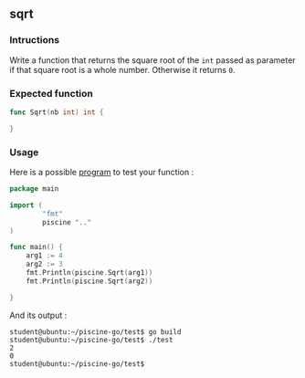 ## sqrt

### Intructions

Write a function that returns the square root of the `int` passed as parameter if that square root is a whole number. Otherwise it returns `0`.

### Expected function

```go
func Sqrt(nb int) int {

}
```

### Usage

Here is a possible [program](TODO-LINK) to test your function :

```go
package main

import (
        "fmt"
        piscine ".."
)

func main() {
	arg1 := 4
	arg2 := 3
	fmt.Println(piscine.Sqrt(arg1))
	fmt.Println(piscine.Sqrt(arg2))

}
```

And its output :

```console
student@ubuntu:~/piscine-go/test$ go build
student@ubuntu:~/piscine-go/test$ ./test
2
0
student@ubuntu:~/piscine-go/test$
```
